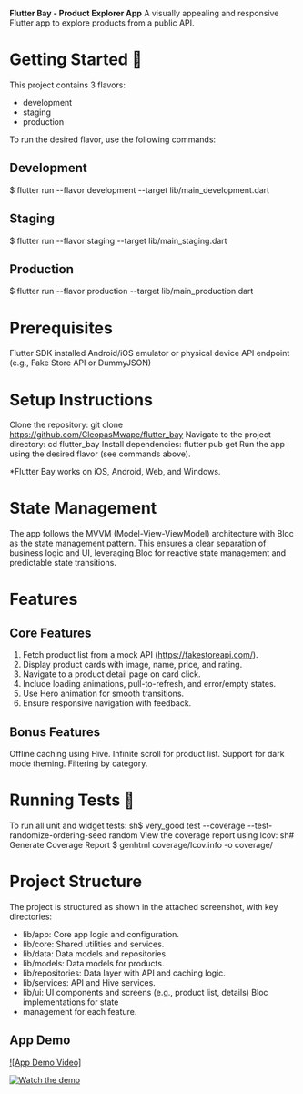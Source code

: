 **Flutter Bay - Product Explorer App**
A visually appealing and responsive Flutter app to explore products from a public API.

# **Getting Started 🚀**

This project contains 3 flavors:

* development
* staging
* production

To run the desired flavor, use the following commands:
## Development
$ flutter run --flavor development --target lib/main_development.dart

## Staging
$ flutter run --flavor staging --target lib/main_staging.dart

## Production
$ flutter run --flavor production --target lib/main_production.dart

# **Prerequisites**

Flutter SDK installed
Android/iOS emulator or physical device
API endpoint (e.g., Fake Store API or DummyJSON)

# **Setup Instructions**

Clone the repository: git clone https://github.com/CleopasMwape/flutter_bay
Navigate to the project directory: cd flutter_bay
Install dependencies: flutter pub get
Run the app using the desired flavor (see commands above).

*Flutter Bay works on iOS, Android, Web, and Windows.

# **State Management**

The app follows the MVVM (Model-View-ViewModel) architecture with Bloc as the state management pattern. This ensures a clear separation of business logic and UI, leveraging Bloc for reactive state management and predictable state transitions.

# **Features**

## **Core Features**

1. Fetch product list from a mock API (https://fakestoreapi.com/).
2. Display product cards with image, name, price, and rating.
3. Navigate to a product detail page on card click.
4. Include loading animations, pull-to-refresh, and error/empty states.
5. Use Hero animation for smooth transitions.
6. Ensure responsive navigation with feedback.

## Bonus Features

Offline caching using Hive.
Infinite scroll for product list.
Support for dark mode theming.
Filtering by category.


# Running Tests 🧪

To run all unit and widget tests:
sh$ very_good test --coverage --test-randomize-ordering-seed random
View the coverage report using lcov:
sh# Generate Coverage Report
$ genhtml coverage/lcov.info -o coverage/



# Project Structure

The project is structured as shown in the attached screenshot, with key directories:

* lib/app: Core app logic and configuration.
* lib/core: Shared utilities and services.
* lib/data: Data models and repositories.
* lib/models: Data models for products.
* lib/repositories: Data layer with API and caching logic.
* lib/services: API and Hive services.
* lib/ui: UI components and screens (e.g., product list, details) Bloc implementations for state 
* management for each feature.


## App Demo

[![App Demo Video]](https://youtu.be/3s52513uhl8)

<!-- Or with more descriptive text -->
[![Watch the demo](https://img.shields.io/badge/📹-Watch%20Demo-red?style=for-the-badge)](https://youtu.be/3s52513uhl8)